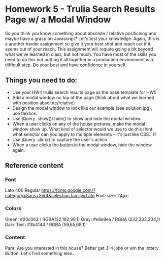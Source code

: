 # Homework 5 - Trulia Search Results Page w/ a Modal Window

So you think you know something about absolute / relative positioning and maybe have a grasp on Javascript? Let's test your knowledge. Again, this is a another harder assignment so give it your best shot and reach out if it seems out of your reach. This assignment will require going a bit beyond what we've learned in class, but not much. You have most of the skills you need to do this but putting it all together in a production environment is a difficult step. Do your best and have confidence in yourself.

## Things you need to do:
* Use your HW4 trulia search results page as the base template for HW5
* Add a modal window on top of the page (think about what we learned with position absolute/relative)
* Design the modal window to look like our example (see solution.jpg), use flexbox.
* Use jQuery .show()/.hide() to show and hide the modal window.
* When a user clicks on any of the house pictures, make the modal window show up. What kind of selector would we use to do this (hint: what selector can you apply to multiple elements - it's just like CSS...)?
* Use jQuery .click() to capture the user's action
* When a user clicks the button in the modal window, hide the window again.

## Reference content

### Font 
Lato 400 Regular
https://fonts.google.com/?category=Sans+Serif&selection.family=Lato
Font-size: 24px;

### Colors
Green: #20c063 / RGBA(32,192,99,1)
Gray: #e8e9ea  / RGBA (232,233,234,1)
Dark Text: #3b4144 / RGBA (59,65,68,1)

### Content
Para:   Are you interested in this house? Better get 3-4 jobs or win the lottery.
Button: Let's find something else...